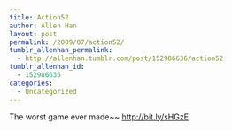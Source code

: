 ```yaml
---
title: Action52
author: Allen Han
layout: post
permalink: /2009/07/action52/
tumblr_allenhan_permalink:
  - http://allenhan.tumblr.com/post/152986636/action52
tumblr_allenhan_id:
  - 152986636
categories:
  - Uncategorized
---
```

The worst game ever made~~ <http://bit.ly/sHGzE>
